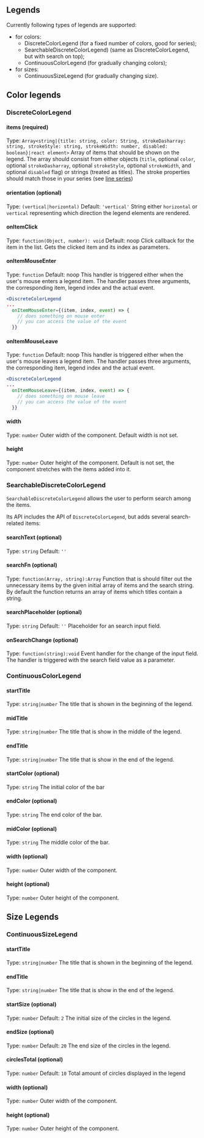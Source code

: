 ## Legends

<!-- INJECT:"HorizontalDiscreteColorLegendExampleWithLink" -->

Currently following types of legends are supported:

- for colors:
  * DiscreteColorLegend (for a fixed number of colors, good for series);
  * SearchableDiscreteColorLegend) (same as DiscreteColorLegend, but with search on top);
  * ContinuousColorLegend (for gradually changing colors);
- for sizes:
  * ContinuousSizeLegend (for gradually changing size).

## Color legends

### DiscreteColorLegend

<!-- INJECT:"VerticalDiscreteColorLegendExampleWithLink" -->

#### items (required)
Type: `Array<string|{title: string, color: String, strokeDasharray: string, strokeStyle: string, strokeWidth: number, disabled: boolean}|react element>`
Array of items that should be shown on the legend. The array should consist from either objects (`title`, optional `color`, optional `strokeDasharray`, optional `strokeStyle`, optional `strokeWidth`, and optional `disabled` flag) or strings (treated as titles). The stroke properties should match those in your series (see [line series](line-mark-series.md))

#### orientation (optional)
Type: `(vertical|horizontal)`
Default: `'vertical'`
String either `horizontal` or `vertical` representing which direction the legend elements are rendered.

#### onItemClick
Type: `function(Object, number): void`
Default: noop
Click callback for the item in the list. Gets the clicked item and its index as parameters.

#### onItemMouseEnter
Type: `function`
Default: noop
This handler is triggered either when the user's mouse enters a legend item.
The handler passes three arguments, the corresponding item, legend index and the actual event.
```jsx
<DiscreteColorLegend
...
  onItemMouseEnter={(item, index, event) => {
    // does something on mouse enter
    // you can access the value of the event
  }}
```

#### onItemMouseLeave
Type: `function`
Default: noop
This handler is triggered either when the user's mouse leaves a legend item.
The handler passes three arguments, the corresponding item, legend index and the actual event.
```jsx
<DiscreteColorLegend
...
  onItemMouseLeave={(item, index, event) => {
    // does something on mouse leave
    // you can access the value of the event
  }}
```

#### width
Type: `number`
Outer width of the component. Default width is not set.

#### height
Type: `number`
Outer height of the component. Default is not set, the component stretches with the items added into it.

### SearchableDiscreteColorLegend

`SearchableDiscreteColorLegend` allows the user to perform search among the items.

<!-- INJECT:"SearchableDiscreteColorLegendExampleWithLink" -->

Its API includes the API of `DiscreteColorLegend`, but adds several search-related items:

#### searchText (optional)
Type: `string`
Default: `''`

#### searchFn (optional)
Type: `function(Array, string):Array`
Function that is should filter out the unnecessary items by the given initial array of items and the search string. By default the function returns an array of items which titles contain a string.

#### searchPlaceholder (optional)
Type: `string`
Default: `''`
Placeholder for an search input field.

#### onSearchChange (optional)
Type: `function(string):void`
Event handler for the change of the input field. The handler is triggered with the search field value as a parameter.

### ContinuousColorLegend

<!-- INJECT:"ContinuousColorLegendExampleWithLink" -->

#### startTitle
Type: `string|number`
The title that is shown in the beginning of the legend.

#### midTitle
Type: `string|number`
The title that is show in the middle of the legend.

#### endTitle
Type: `string|number`
The title that is show in the end of the legend.

#### startColor (optional)
Type: `string`
The initial color of the bar

#### endColor (optional)
Type: `string`
The end color of the bar.

#### midColor (optional)
Type: `string`
The middle color of the bar.

#### width (optional)
Type: `number`
Outer width of the component.

#### height (optional)
Type: `number`
Outer height of the component.

## Size Legends

### ContinuousSizeLegend

<!-- INJECT:"ContinuousSizeLegendExampleWithLink" -->

#### startTitle
Type: `string|number`
The title that is shown in the beginning of the legend.

#### endTitle
Type: `string|number`
The title that is show in the end of the legend.

#### startSize (optional)
Type: `number`
Default: `2`
The initial size of the circles in the legend.

#### endSize (optional)
Type: `number`
Default: `20`
The end size of the circles in the legend.

#### circlesTotal (optional)
Type: `number`
Default: `10`
Total amount of circles displayed in the legend

#### width (optional)
Type: `number`
Outer width of the component.

#### height (optional)
Type: `number`
Outer height of the component.
